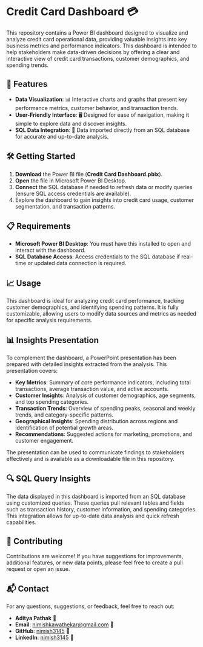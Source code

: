 # Credit Card Dashboard 💳

This repository contains a Power BI dashboard designed to visualize and analyze credit card operational data, providing valuable insights into key business metrics and performance indicators. This dashboard is intended to help stakeholders make data-driven decisions by offering a clear and interactive view of credit card transactions, customer demographics, and spending trends.

## 🚀 Features

- **Data Visualization**: 📊 Interactive charts and graphs that present key performance metrics, customer behavior, and transaction trends.
- **User-Friendly Interface**: 🖥️ Designed for ease of navigation, making it simple to explore data and discover insights.
- **SQL Data Integration**: 🔗 Data imported directly from an SQL database for accurate and up-to-date analysis.

## 🛠️ Getting Started

1. **Download** the Power BI file (**Credit Card Dashboard.pbix**).
2. **Open** the file in Microsoft Power BI Desktop.
3. **Connect** the SQL database if needed to refresh data or modify queries (ensure SQL access credentials are available).
4. Explore the dashboard to gain insights into credit card usage, customer segmentation, and transaction patterns.

## 📋 Requirements

- **Microsoft Power BI Desktop**: You must have this installed to open and interact with the dashboard.
- **SQL Database Access**: Access credentials to the SQL database if real-time or updated data connection is required.

## 📈 Usage

This dashboard is ideal for analyzing credit card performance, tracking customer demographics, and identifying spending patterns. It is fully customizable, allowing users to modify data sources and metrics as needed for specific analysis requirements.

## 📊 Insights Presentation

To complement the dashboard, a PowerPoint presentation has been prepared with detailed insights extracted from the analysis. This presentation covers:

- **Key Metrics**: Summary of core performance indicators, including total transactions, average transaction value, and active accounts.
- **Customer Insights**: Analysis of customer demographics, age segments, and top spending categories.
- **Transaction Trends**: Overview of spending peaks, seasonal and weekly trends, and category-specific patterns.
- **Geographical Insights**: Spending distribution across regions and identification of potential growth areas.
- **Recommendations**: Suggested actions for marketing, promotions, and customer engagement.

The presentation can be used to communicate findings to stakeholders effectively and is available as a downloadable file in this repository.


## 🔍 SQL Query Insights

The data displayed in this dashboard is imported from an SQL database using customized queries. These queries pull relevant tables and fields such as transaction history, customer information, and spending categories. This integration allows for up-to-date data analysis and quick refresh capabilities.

## 🤝 Contributing

Contributions are welcome! If you have suggestions for improvements, additional features, or new data points, please feel free to create a pull request or open an issue.

## 📬 Contact

For any questions, suggestions, or feedback, feel free to reach out:

- **Aditya Pathak** 👤
- **Email**: nimishkawathekar@gmail.com 📧
- **GitHub**: [nimish3145](https://github.com/nimish3145) 🐙
- **LinkedIn**: [nimish3145](https://www.linkedin.com/in/nimish3145/) 🔗
